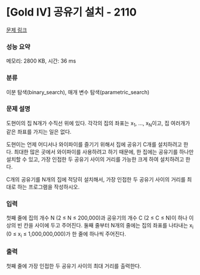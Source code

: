 # [Gold IV] 공유기 설치 - 2110 

[문제 링크](https://www.acmicpc.net/problem/2110) 

### 성능 요약

메모리: 2800 KB, 시간: 36 ms

### 분류

이분 탐색(binary_search), 매개 변수 탐색(parametric_search)

### 문제 설명

<p>도현이의 집 N개가 수직선 위에 있다. 각각의 집의 좌표는 x<sub>1</sub>, ..., x<sub>N</sub>이고, 집 여러개가 같은 좌표를 가지는 일은 없다.</p>

<p>도현이는 언제 어디서나 와이파이를 즐기기 위해서 집에 공유기 C개를 설치하려고 한다. 최대한 많은 곳에서 와이파이를 사용하려고 하기 때문에, 한 집에는 공유기를 하나만 설치할 수 있고, 가장 인접한 두 공유기 사이의 거리를 가능한 크게 하여 설치하려고 한다.</p>

<p>C개의 공유기를 N개의 집에 적당히 설치해서, 가장 인접한 두 공유기 사이의 거리를 최대로 하는 프로그램을 작성하시오.</p>

### 입력 

 <p>첫째 줄에 집의 개수 N (2 ≤ N ≤ 200,000)과 공유기의 개수 C (2 ≤ C ≤ N)이 하나 이상의 빈 칸을 사이에 두고 주어진다. 둘째 줄부터 N개의 줄에는 집의 좌표를 나타내는 x<sub>i</sub> (0 ≤ x<sub>i</sub> ≤ 1,000,000,000)가 한 줄에 하나씩 주어진다.</p>

### 출력 

 <p>첫째 줄에 가장 인접한 두 공유기 사이의 최대 거리를 출력한다.</p>

